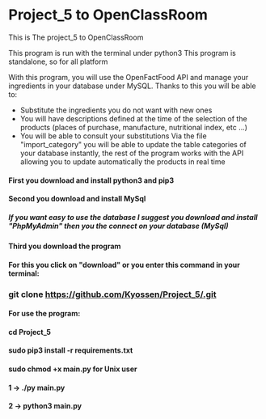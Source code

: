 # Project_5 to OpenClassRoom

This is The project_5 to OpenClassRoom

This program is run with the terminal under python3
This program is standalone, so for all platform

With this program, you will use the OpenFactFood API and manage your ingredients in your database under MySQL.
Thanks to this you will be able to:
- Substitute the ingredients you do not want with new ones
- You will have descriptions defined at the time of the selection of the products (places of purchase, manufacture, nutritional index, etc ...)
- You will be able to consult your substitutions
Via the file "import_category" you will be able to update the table categories of your database instantly, the rest of the program works with the API allowing you to update automatically the products in real time

#### First you download and install python3 and pip3  
#### Second you download and install MySql
##### If you want easy to use the database I suggest you download and install "PhpMyAdmin" then you the connect on your database (MySql)
#### Third you download the program
#### For this you click on "download" or you enter this command in your terminal:
### git clone https://github.com/Kyossen/Project_5/.git

#### For use the program:
#### cd Project_5
#### sudo pip3 install -r requirements.txt
#### sudo chmod +x main.py for Unix user
#### 1 -> ./py main.py
#### 2 -> python3 main.py
